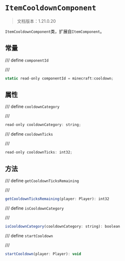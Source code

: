 # `ItemCooldownComponent`

> 文档版本：1.21.0.20

`ItemCooldownComponent`类，扩展自`ItemComponent`。

## 常量

/// define
`componentId`


///

```js
static read-only componentId = minecraft:cooldown;
```


## 属性

/// define
`cooldownCategory`


///

```js
read-only cooldownCategory: string;
```


/// define
`cooldownTicks`


///

```js
read-only cooldownTicks: int32;
```


## 方法

/// define
`getCooldownTicksRemaining`


///

```js
getCooldownTicksRemaining(player: Player): int32
```


/// define
`isCooldownCategory`


///

```js
isCooldownCategory(cooldownCategory: string): boolean
```


/// define
`startCooldown`


///

```js
startCooldown(player: Player): void
```

